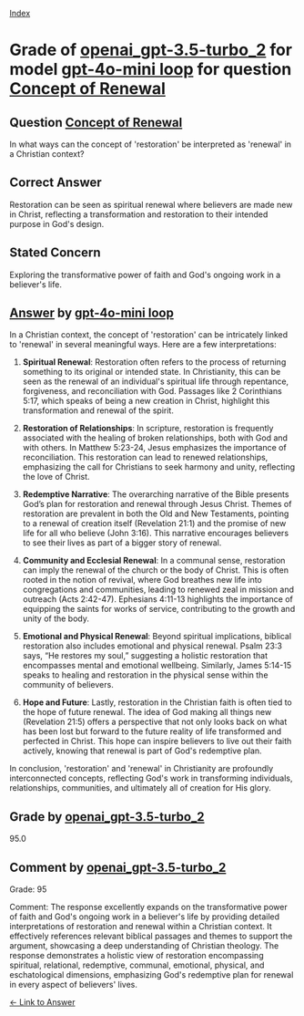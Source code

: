 
[Index](../../../../index.md)
# Grade of [openai_gpt-3.5-turbo_2](../../../grading_models/openai_gpt-3.5-turbo_2.md) for model [gpt-4o-mini loop](../../../answering_models/gpt-4o-mini_loop.md) for question [Concept of Renewal](../../../questions/Concept_of_Renewal.md)

## Question [Concept of Renewal](../../../questions/Concept_of_Renewal.md)
In what ways can the concept of 'restoration' be interpreted as 'renewal' in a Christian context?

## Correct Answer
Restoration can be seen as spiritual renewal where believers are made new in Christ, reflecting a transformation and restoration to their intended purpose in God's design.

## Stated Concern
Exploring the transformative power of faith and God's ongoing work in a believer's life.

## [Answer](../Concept_of_Renewal.md) by [gpt-4o-mini loop](../../../answering_models/gpt-4o-mini_loop.md)
In a Christian context, the concept of 'restoration' can be intricately linked to 'renewal' in several meaningful ways. Here are a few interpretations:

1. **Spiritual Renewal**: Restoration often refers to the process of returning something to its original or intended state. In Christianity, this can be seen as the renewal of an individual's spiritual life through repentance, forgiveness, and reconciliation with God. Passages like 2 Corinthians 5:17, which speaks of being a new creation in Christ, highlight this transformation and renewal of the spirit.

2. **Restoration of Relationships**: In scripture, restoration is frequently associated with the healing of broken relationships, both with God and with others. In Matthew 5:23-24, Jesus emphasizes the importance of reconciliation. This restoration can lead to renewed relationships, emphasizing the call for Christians to seek harmony and unity, reflecting the love of Christ.

3. **Redemptive Narrative**: The overarching narrative of the Bible presents God’s plan for restoration and renewal through Jesus Christ. Themes of restoration are prevalent in both the Old and New Testaments, pointing to a renewal of creation itself (Revelation 21:1) and the promise of new life for all who believe (John 3:16). This narrative encourages believers to see their lives as part of a bigger story of renewal.

4. **Community and Ecclesial Renewal**: In a communal sense, restoration can imply the renewal of the church or the body of Christ. This is often rooted in the notion of revival, where God breathes new life into congregations and communities, leading to renewed zeal in mission and outreach (Acts 2:42-47). Ephesians 4:11-13 highlights the importance of equipping the saints for works of service, contributing to the growth and unity of the body.

5. **Emotional and Physical Renewal**: Beyond spiritual implications, biblical restoration also includes emotional and physical renewal. Psalm 23:3 says, “He restores my soul,” suggesting a holistic restoration that encompasses mental and emotional wellbeing. Similarly, James 5:14-15 speaks to healing and restoration in the physical sense within the community of believers.

6. **Hope and Future**: Lastly, restoration in the Christian faith is often tied to the hope of future renewal. The idea of God making all things new (Revelation 21:5) offers a perspective that not only looks back on what has been lost but forward to the future reality of life transformed and perfected in Christ. This hope can inspire believers to live out their faith actively, knowing that renewal is part of God's redemptive plan.

In conclusion, 'restoration' and 'renewal' in Christianity are profoundly interconnected concepts, reflecting God's work in transforming individuals, relationships, communities, and ultimately all of creation for His glory.

## Grade by [openai_gpt-3.5-turbo_2](../../../grading_models/openai_gpt-3.5-turbo_2.md)
95.0

## Comment by [openai_gpt-3.5-turbo_2](../../../grading_models/openai_gpt-3.5-turbo_2.md)
Grade: 95

Comment: The response excellently expands on the transformative power of faith and God's ongoing work in a believer's life by providing detailed interpretations of restoration and renewal within a Christian context. It effectively references relevant biblical passages and themes to support the argument, showcasing a deep understanding of Christian theology. The response demonstrates a holistic view of restoration encompassing spiritual, relational, redemptive, communal, emotional, physical, and eschatological dimensions, emphasizing God's redemptive plan for renewal in every aspect of believers' lives.

[&lt;- Link to Answer](../Concept_of_Renewal.md)
